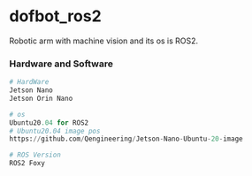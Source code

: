 # dofbot_ros2
Robotic arm with machine vision and its os is ROS2.



### Hardware and Software

```python
# HardWare
Jetson Nano
Jetson Orin Nano

# os
Ubuntu20.04 for ROS2
# Ubuntu20.04 image pos
https://github.com/Qengineering/Jetson-Nano-Ubuntu-20-image

# ROS Version
ROS2 Foxy
```







